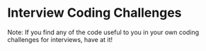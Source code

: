 # Interview Coding Challenges

Note: If you find any of the code useful to you in your own coding challenges for interviews, have at it!
